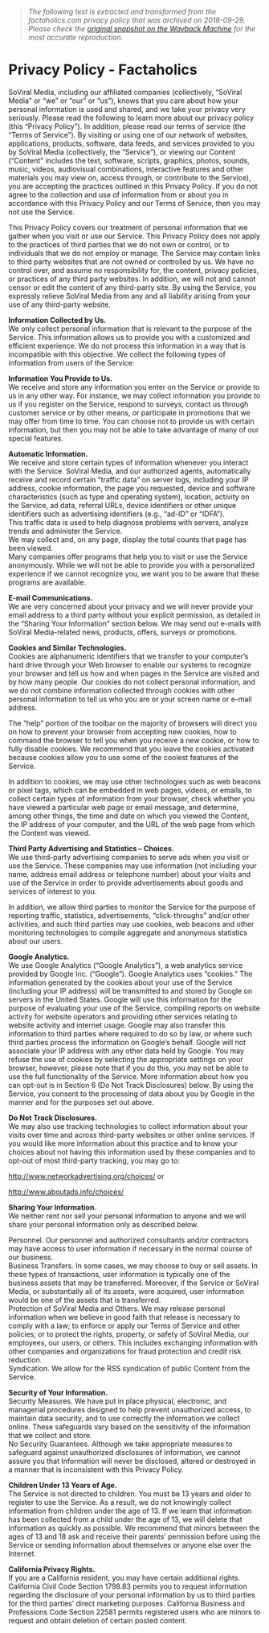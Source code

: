 > *The following text is extracted and transformed from the factaholics.com privacy policy that was archived on 2018-09-29. Please check the [original snapshot on the Wayback Machine](https://web.archive.org/web/20180929022130id_/http%3A//factaholics.com/privacy) for the most accurate reproduction.*

# Privacy Policy - Factaholics

SoViral Media, including our affiliated companies (collectively, “SoViral Media” or “we” or “our” or “us”), knows that you care about how your personal information is used and shared, and we take your privacy very seriously. Please read the following to learn more about our privacy policy (this “Privacy Policy”). In addition, please read our terms of service (the “Terms of Service”). By visiting or using one of our network of websites, applications, products, software, data feeds, and services provided to you by SoViral Media (collectively, the “Service”), or viewing our Content (“Content” includes the text, software, scripts, graphics, photos, sounds, music, videos, audiovisual combinations, interactive features and other materials you may view on, access through, or contribute to the Service), you are accepting the practices outlined in this Privacy Policy. If you do not agree to the collection and use of information from or about you in accordance with this Privacy Policy and our Terms of Service, then you may not use the Service.

This Privacy Policy covers our treatment of personal information that we gather when you visit or use our Service. This Privacy Policy does not apply to the practices of third parties that we do not own or control, or to individuals that we do not employ or manage. The Service may contain links to third party websites that are not owned or controlled by us. We have no control over, and assume no responsibility for, the content, privacy policies, or practices of any third party websites. In addition, we will not and cannot censor or edit the content of any third-party site. By using the Service, you expressly relieve SoViral Media from any and all liability arising from your use of any third-party website.

**Information Collected by Us.**  
We only collect personal information that is relevant to the purpose of the Service. This information allows us to provide you with a customized and efficient experience. We do not process this information in a way that is incompatible with this objective. We collect the following types of information from users of the Service:

**Information You Provide to Us.**  
We receive and store any information you enter on the Service or provide to us in any other way. For instance, we may collect information you provide to us if you register on the Service, respond to surveys, contact us through customer service or by other means, or participate in promotions that we may offer from time to time. You can choose not to provide us with certain information, but then you may not be able to take advantage of many of our special features.

**Automatic Information.**  
We receive and store certain types of information whenever you interact with the Service. SoViral Media, and our authorized agents, automatically receive and record certain “traffic data” on server logs, including your IP address, cookie information, the page you requested, device and software characteristics (such as type and operating system), location, activity on the Service, ad data, referral URLs, device identifiers or other unique identifiers such as advertising identifiers (e.g., “ad-ID” or “IDFA”).  
This traffic data is used to help diagnose problems with servers, analyze trends and administer the Service.  
We may collect and, on any page, display the total counts that page has been viewed.  
Many companies offer programs that help you to visit or use the Service anonymously. While we will not be able to provide you with a personalized experience if we cannot recognize you, we want you to be aware that these programs are available.

**E-mail Communications.**  
We are very concerned about your privacy and we will never provide your email address to a third party without your explicit permission, as detailed in the “Sharing Your Information” section below. We may send out e-mails with SoViral Media-related news, products, offers, surveys or promotions.

**Cookies and Similar Technologies.**  
Cookies are alphanumeric identifiers that we transfer to your computer’s hard drive through your Web browser to enable our systems to recognize your browser and tell us how and when pages in the Service are visited and by how many people. Our cookies do not collect personal information, and we do not combine information collected through cookies with other personal information to tell us who you are or your screen name or e-mail address.

The “help” portion of the toolbar on the majority of browsers will direct you on how to prevent your browser from accepting new cookies, how to command the browser to tell you when you receive a new cookie, or how to fully disable cookies. We recommend that you leave the cookies activated because cookies allow you to use some of the coolest features of the Service.

In addition to cookies, we may use other technologies such as web beacons or pixel tags, which can be embedded in web pages, videos, or emails, to collect certain types of information from your browser, check whether you have viewed a particular web page or email message, and determine, among other things, the time and date on which you viewed the Content, the IP address of your computer, and the URL of the web page from which the Content was viewed.

**Third Party Advertising and Statistics – Choices.**  
We use third-party advertising companies to serve ads when you visit or use the Service. These companies may use information (not including your name, address email address or telephone number) about your visits and use of the Service in order to provide advertisements about goods and services of interest to you.

In addition, we allow third parties to monitor the Service for the purpose of reporting traffic, statistics, advertisements, “click-throughs” and/or other activities, and such third parties may use cookies, web beacons and other monitoring technologies to compile aggregate and anonymous statistics about our users.

**Google Analytics.**  
We use Google Analytics (“Google Analytics”), a web analytics service provided by Google Inc. (“Google”). Google Analytics uses “cookies.” The information generated by the cookies about your use of the Service (including your IP address) will be transmitted to and stored by Google on servers in the United States. Google will use this information for the purpose of evaluating your use of the Service, compiling reports on website activity for website operators and providing other services relating to website activity and internet usage. Google may also transfer this information to third parties where required to do so by law, or where such third parties process the information on Google’s behalf. Google will not associate your IP address with any other data held by Google. You may refuse the use of cookies by selecting the appropriate settings on your browser, however, please note that if you do this, you may not be able to use the full functionality of the Service. More information about how you can opt-out is in Section 6 (Do Not Track Disclosures) below. By using the Service, you consent to the processing of data about you by Google in the manner and for the purposes set out above.

**Do Not Track Disclosures.**  
We may also use tracking technologies to collect information about your visits over time and across third-party websites or other online services. If you would like more information about this practice and to know your choices about not having this information used by these companies and to opt-out of most third-party tracking, you may go to:

http://www.networkadvertising.org/choices/ or

http://www.aboutads.info/choices/

**Sharing Your Information.**  
We neither rent nor sell your personal information to anyone and we will share your personal information only as described below.

Personnel. Our personnel and authorized consultants and/or contractors may have access to user information if necessary in the normal course of our business.  
Business Transfers. In some cases, we may choose to buy or sell assets. In these types of transactions, user information is typically one of the business assets that may be transferred. Moreover, if the Service or SoViral Media, or substantially all of its assets, were acquired, user information would be one of the assets that is transferred.  
Protection of SoViral Media and Others. We may release personal information when we believe in good faith that release is necessary to comply with a law; to enforce or apply our Terms of Service and other policies; or to protect the rights, property, or safety of SoViral Media, our employees, our users, or others. This includes exchanging information with other companies and organizations for fraud protection and credit risk reduction.  
Syndication. We allow for the RSS syndication of public Content from the Service.

**Security of Your Information.**  
Security Measures. We have put in place physical, electronic, and managerial procedures designed to help prevent unauthorized access, to maintain data security, and to use correctly the information we collect online. These safeguards vary based on the sensitivity of the information that we collect and store.  
No Security Guarantees. Although we take appropriate measures to safeguard against unauthorized disclosures of Information, we cannot assure you that Information will never be disclosed, altered or destroyed in a manner that is inconsistent with this Privacy Policy.

**Children Under 13 Years of Age.**  
The Service is not directed to children. You must be 13 years and older to register to use the Service. As a result, we do not knowingly collect information from children under the age of 13. If we learn that information has been collected from a child under the age of 13, we will delete that information as quickly as possible. We recommend that minors between the ages of 13 and 18 ask and receive their parents’ permission before using the Service or sending information about themselves or anyone else over the Internet.

**California Privacy Rights.**  
If you are a California resident, you may have certain additional rights. California Civil Code Section 1798.83 permits you to request information regarding the disclosure of your personal information by us to third parties for the third parties’ direct marketing purposes. California Business and Professions Code Section 22581 permits registered users who are minors to request and obtain deletion of certain posted content.
